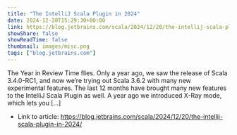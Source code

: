 ```yaml
---
title: "The IntelliJ Scala Plugin in 2024"
date: 2024-12-20T15:29:30+00:00
link: https://blog.jetbrains.com/scala/2024/12/20/the-intellij-scala-plugin-in-2024/
showShare: false
showReadTime: false
thumbnail: images/misc.png
tags: ["blog.jetbrains.com"]
---
```

The Year in Review Time flies. Only a year ago, we saw the release of Scala 3.4.0-RC1, and now we’re trying out Scala 3.6.2 with many new experimental features. The last 12 months have brought many new features to the IntelliJ Scala Plugin as well. A year ago we introduced X-Ray mode, which lets you […]

- Link to article: https://blog.jetbrains.com/scala/2024/12/20/the-intellij-scala-plugin-in-2024/